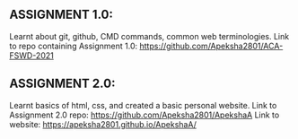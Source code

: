 ## ASSIGNMENT 1.0:
Learnt about git, github, CMD commands, common web terminologies.
Link to repo containing Assignment 1.0: https://github.com/Apeksha2801/ACA-FSWD-2021

## ASSIGNMENT 2.0:
Learnt basics of html, css, and created a basic personal website.
Link to Assignment 2.0 repo: https://github.com/Apeksha2801/ApekshaA
Link to website: https://apeksha2801.github.io/ApekshaA/